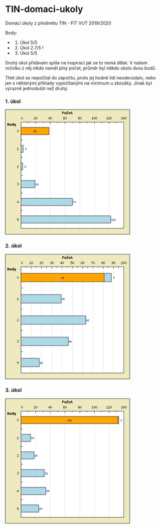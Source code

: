 # TIN-domaci-ukoly
Domácí úkoly z předmětu TIN - FIT VUT 2019/2020

Body:
* 1. Úkol 5/5
* 2. Úkol 2.7/5 !
* 3. Úkol 5/5

Druhý úkol přidávám spíše na inspiraci jak se to nemá dělat. V našem ročníku z něj nikdo neměl plný počet, průměr byl někdo okolo dvou bodů. 

Třetí úkol se nepočítal do zápočtu, proto jej hodně lidí neodevzdalo, nebo jen s některými příklady vypočítanými na minimum u zkoušky. Jinak byl výrazně jednodušší než druhý.
### 1. úkol
![1. úkol ](histogram1.png)

### 2. úkol
![2. úkol ](histogram2.png)

### 3. úkol
![3. úkol ](histogram3.png)

